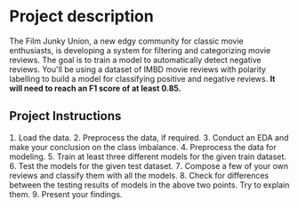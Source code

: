 # Project description
The Film Junky Union, a new edgy community for classic movie enthusiasts, is developing a system for filtering and categorizing movie reviews. The goal is to train a model to automatically detect negative reviews. You'll be using a dataset of IMBD movie reviews with polarity labelling to build a model for classifying positive and negative reviews. **It will need to reach an F1 score of at least 0.85.**

## Project Instructions
 Load the data.
 Preprocess the data, if required.
 Conduct an EDA and make your conclusion on the class imbalance.
 Preprocess the data for modeling.
 Train at least three different models for the given train dataset.
 Test the models for the given test dataset.
 Compose a few of your own reviews and classify them with all the models.
 Check for differences between the testing results of models in the above
two points. Try to explain them.
 Present your findings.
